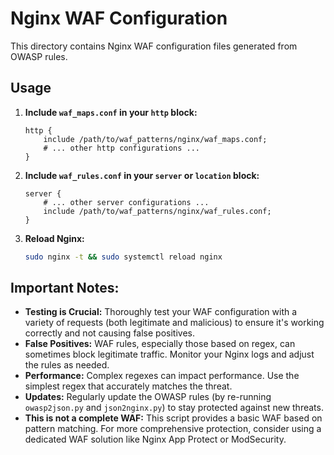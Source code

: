 # Nginx WAF Configuration

This directory contains Nginx WAF configuration files generated from OWASP rules.

## Usage

1. **Include `waf_maps.conf` in your `http` block:**
   ```nginx
   http {
       include /path/to/waf_patterns/nginx/waf_maps.conf;
       # ... other http configurations ...
   }
   ```

2. **Include `waf_rules.conf` in your `server` or `location` block:**
   ```nginx
   server {
       # ... other server configurations ...
       include /path/to/waf_patterns/nginx/waf_rules.conf;
   }
   ```

3. **Reload Nginx:**
   ```bash
   sudo nginx -t && sudo systemctl reload nginx
   ```

## Important Notes:

* **Testing is Crucial:**  Thoroughly test your WAF configuration with a variety of requests (both legitimate and malicious) to ensure it's working correctly and not causing false positives.
* **False Positives:**  WAF rules, especially those based on regex, can sometimes block legitimate traffic.  Monitor your Nginx logs and adjust the rules as needed.
* **Performance:** Complex regexes can impact performance.  Use the simplest regex that accurately matches the threat.
* **Updates:**  Regularly update the OWASP rules (by re-running `owasp2json.py` and `json2nginx.py`) to stay protected against new threats.
* **This is not a complete WAF:** This script provides a basic WAF based on pattern matching.  For more comprehensive protection, consider using a dedicated WAF solution like Nginx App Protect or ModSecurity.
